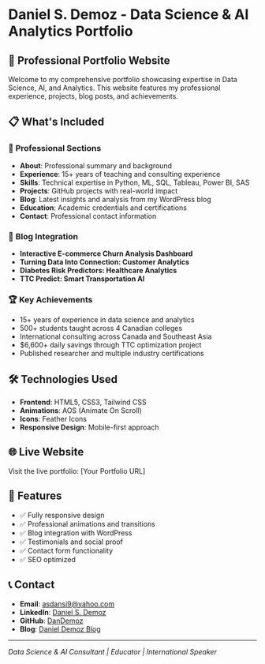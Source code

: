 # Daniel S. Demoz - Data Science & AI Analytics Portfolio

## 🚀 Professional Portfolio Website

Welcome to my comprehensive portfolio showcasing expertise in Data Science, AI, and Analytics. This website features my professional experience, projects, blog posts, and achievements.

## 📋 What's Included

### 🎯 **Professional Sections**
- **About**: Professional summary and background
- **Experience**: 15+ years of teaching and consulting experience
- **Skills**: Technical expertise in Python, ML, SQL, Tableau, Power BI, SAS
- **Projects**: GitHub projects with real-world impact
- **Blog**: Latest insights and analysis from my WordPress blog
- **Education**: Academic credentials and certifications
- **Contact**: Professional contact information

### 📝 **Blog Integration**
- **Interactive E-commerce Churn Analysis Dashboard**
- **Turning Data Into Connection: Customer Analytics**
- **Diabetes Risk Predictors: Healthcare Analytics**
- **TTC Predict: Smart Transportation AI**

### 🏆 **Key Achievements**
- 15+ years of experience in data science and analytics
- 500+ students taught across 4 Canadian colleges
- International consulting across Canada and Southeast Asia
- $6,600+ daily savings through TTC optimization project
- Published researcher and multiple industry certifications

## 🛠️ **Technologies Used**
- **Frontend**: HTML5, CSS3, Tailwind CSS
- **Animations**: AOS (Animate On Scroll)
- **Icons**: Feather Icons
- **Responsive Design**: Mobile-first approach

## 🌐 **Live Website**
Visit the live portfolio: [Your Portfolio URL]

## 📱 **Features**
- ✅ Fully responsive design
- ✅ Professional animations and transitions
- ✅ Blog integration with WordPress
- ✅ Testimonials and social proof
- ✅ Contact form functionality
- ✅ SEO optimized

## 📞 **Contact**
- **Email**: asdansi9@yahoo.com
- **LinkedIn**: [Daniel S. Demoz](https://www.linkedin.com/in/daniel-s-demoz)
- **GitHub**: [DanDemoz](https://github.com/DanDemoz)
- **Blog**: [Daniel Demoz Blog](https://danieldemoz.wordpress.com/)

---
*Data Science & AI Consultant | Educator | International Speaker*
